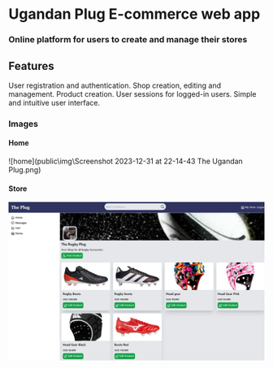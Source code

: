 # Ugandan Plug E-commerce web app

### Online platform for users to create and manage their stores

## Features

User registration and authentication.
Shop creation, editing and management.
Product creation.
User sessions for logged-in users.
Simple and intuitive user interface.

### Images
#### Home
![home](public\img\Screenshot 2023-12-31 at 22-14-43 The Ugandan Plug.png)

#### Store
![store](public\img\store.png)